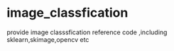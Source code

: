 # image_classfication
provide image classsfication reference code ,including sklearn,skimage,opencv etc
